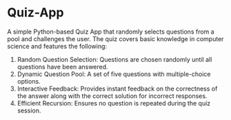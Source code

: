 # Quiz-App

A simple Python-based Quiz App that randomly selects questions from a pool and challenges the user. The quiz covers basic knowledge in computer science and features the following:
1. Random Question Selection: Questions are chosen randomly until all questions have been answered.
2. Dynamic Question Pool: A set of five questions with multiple-choice options.
3. Interactive Feedback: Provides instant feedback on the correctness of the answer along with the correct solution for incorrect responses.
4. Efficient Recursion: Ensures no question is repeated during the quiz session.
